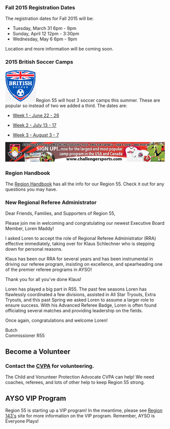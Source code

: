 
### Fall 2015 Registration Dates

The registration dates for Fall 2015 will be:

* Tuesday, March 31 6pm - 9pm
* Sunday, April 12 12pm - 3:30pm
* Wednesday, May 6 6pm - 9pm

Location and more information will be coming soon.


### 2015 British Soccer Camps

![BSC Logo](/images/bsc-logo-100x100.png)Region 55 will host 3 soccer camps this summer. These are popular so instead of two we added a third. The dates are:

* [Week 1 - June 22 - 26](https://challenger.mycustomevent.com/ShoppingCart.aspx?com=detailview&imp=f&iid=63708&&returncom=productlist)


* [Week 2 - July 13 - 17](https://challenger.mycustomevent.com/ShoppingCart.aspx?com=detailview&imp=f&iid=59356&&returncom=productlist)


* [Week 3 - August 3 - 7](https://challenger.mycustomevent.com/ShoppingCart.aspx?com=detailview&imp=f&iid=59364&&returncom=productlist)

![British Soccer Camps](/images/BS2012_720x80_v3.jpg)

<!--
### Spring 2015 Soccer Registration

[Spring Soccer Information](/docs/Spring2015/Spring-2015-Soccer-Registration.pdf) is now available. Spring is Coach Select (coaches put together their teams). If you are interested in
coaching (forming a team), please contact our Spring Director (see [Division Coordinators](division-coordinators.html) page). All coaches are subject
to approval and not guaranteed a team.

### All Star Program

[AYSO All-Stars](/docs/Fall2014/All-Star-Information-AYSO-Region-55.pdf) is
a continuation of play for players who played in the 
recreational division of AYSO in the Fall (Extra players are not eligible).
Tryouts and coaching information is now available.

### Make-Up Picture Day

Make-up picture day will be on Thursday November 6th, 2014 at 4pm at Lark View on the north end of the grassy area.
Make up pictures are for individuals only; no team pictures will be done.

### Region 55 Supporting the Fundraiser for Abigail

A booth was set up for [Abigaile](/docs/Fall2014/abigail-flyer.pdf) at picture day to help raise funds.

![Abigail booth](/docs/Fall2014/abigail1.jpg)

![Park Picture](/docs/Fall2014/abigail2.jpg)

### College View Light Schedule

The [Light Schedule](docs/Fall2014/2014_Light_Schedule_100514.pdf) is now available. It lists the times that teams have signed up to practice in the lights at College View.

### Picture Information and Schedules

Pictures are Sunday, October 5 behind HB Library. Listed times are picture times. Arrive early, you probably need 20 minutes to find and fill out the picture form that you forgot to bring!

[Fall 2014 Picture Schedule](/docs/Fall2014/R55-Picture-Schedule_v3.pdf)

[Fall 2014 Picnic Volunteer Schedule](/docs/Fall2014/2014-Picnic-Volunteer-Schedule-20140930.pdf)


## Fall 2014 Message

Dear Region 55,

As Commissioner, it is with great pride to provide you an update on R55 for the 2014-2015 year - marking the 40th anniversary of Region 55!

As another year starts, let me also note that R55 is coming off an exceptional year with your region earning the highest recognition possible in AYSO - Platinum!

I'm confident 2014-2015 will be a year of friends, fun, growth, and memories!

We'll have over 1200 kids, filling rosters on about 130 teams, many wearing their jersey to school, the younger ones often sleeping in it on Friday (that's passion!) reuniting with friends and making new friends.
Coaches coming back for "one more season" (once you start, it's hard to stop!).
Referees, new and veteran, proudly wearing the "Bumblebee outfit" keeping the matches "Safe, Fun, and Fair".
Team Parents organizing pizza parties, ordering banners, scheduling practices, communicating team details.
Team volunteers painting the field, setting up goals, taking down the goals, picking up trash.
Parents buying new gear, getting their kids to practice on time, picking them up on time, enjoying the match on Saturday, remembering win or lose, it's just a game and they're just kids!

AYSO is an all-volunteer organization. It indeed takes everyone's help!

I'd like to recognize the leadership of R55 that selflessly give their time, energy, and expertise year-round to make it all come together.
When you see them, thank them for their contribution to R55!

Executive Board:

* Coach Administrators: Mark Di Lauro and Jason Kakimoto
* Referee Administrator: Loren Maddy
* Registrar: Denise English
* Treasurer: Melissa Delgleize
* CVPA: Hov Daniels
* Safety Director: Dani DeGrood

Division Coordinators:
Christine Appell, Stephanie Clobes, Debbie Doherty, Wally Dubno, Troy Johnson, Angie Kessler, Paul Kirby, Marianne Low, Steve McCarthy, Heather Perez, Kelly Rice, Patty Sampson, Doreen Saporito

See you on the field!
Butch

-->

### Region Handbook

The [Region Handbook](/docs/AYSO_R55_Region_Handbook_2014.pdf) has all the info for our Region 55. Check it out for any questions you may have.

<!--
## 2013-2014 REGIONAL ASSESSMENT AWARD - PLATINUM!

As Commissioner of Region 55, I am pleased to report your region has achieved the highest honor available in AYSO - PLATINUM!

The Regional Assessment Award recognizes the success and dedication of the Regional Board and its volunteers and is designed to recognize Regions for their successful implementation of AYSO programs in their local communities. Regions that actively support AYSO philosophies and policies, strive for constant improvement and demonstrate a commitment to training its volunteers. Additionally, AYSO is looking for the effective use of resources, quality delivery of services, and innovation.

To achieve Platinum status, Region 55 had to attain at least 90% of the available 340 points of the assessment. The five categories where Region 55 excelled were Administration, Coach, Referee, Finance, and Community Involvement.

Congratulations to all who have helped lead Region 55 as one of the premier regions in all of AYSO!

Thank you!

Butch

***
-->

### New Regional Referee Administrator

Dear Friends, Families, and Supporters of Region 55,

Please join me in welcoming and congratulating our newest Executive Board Member, Loren Maddy!

I asked Loren to accept the role of Regional Referee Administrator (RRA) effective immediately, taking over for Klaus Schlechner who is stepping down for personal reasons.

Klaus has been our RRA for several years and has been instrumental in driving our referee program, insisting on excellence, and spearheading one of the premier referee programs in AYSO!

Thank you for all you've done Klaus!

Loren has played a big part in R55.  The past few seasons Loren has flawlessly coordinated a few divisions, assisted in All Star Tryouts, Extra Tryouts, and this past Spring we asked Loren to assume a larger role to ensure success. With his Advanced Referee Badge, Loren is often found officiating several matches and providing leadership on the fields.

Once again, congratulations and welcome Loren!

Butch</br>
Commissioner R55

<!--
***

## Fall 2014 Registration Time is Here!
Go to the [registration](/registration.html) page.

***

## Extra Program
The Extra Program is for a more competitive level of soccer play. Please let 
us know you are coming to try out for the Extra Program in advance by [signing up](https://docs.google.com/forms/d/17vJHGiV2UeGddu71rfpcP3nCwQH7C6V5Wyb27LYLVG4/viewform).
Check out the [Extra](/extra) page for further information.
-->

## Become a Volunteer
### Contact the [CVPA](mail://cvpa@ayso55.org) for volunteering.
The Child and Vonunteer Protection Advocate CVPA can help! We need coaches, 
referees, and lots of other help to keep Region 55 strong.

## AYSO VIP Program
Region 55 is starting up a VIP program! In the meantime, please see
[Region 143's](http://www.ayso143.org/vip) site for more information on the VIP program. Remember, AYSO is Everyone Plays!
